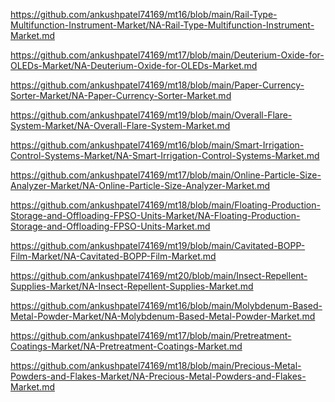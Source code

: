 <p><a href="https://github.com/ankushpatel74169/mt16/blob/main/Rail-Type-Multifunction-Instrument-Market/NA-Rail-Type-Multifunction-Instrument-Market.md">https://github.com/ankushpatel74169/mt16/blob/main/Rail-Type-Multifunction-Instrument-Market/NA-Rail-Type-Multifunction-Instrument-Market.md</a></p><p><a href="https://github.com/ankushpatel74169/mt17/blob/main/Deuterium-Oxide-for-OLEDs-Market/NA-Deuterium-Oxide-for-OLEDs-Market.md">https://github.com/ankushpatel74169/mt17/blob/main/Deuterium-Oxide-for-OLEDs-Market/NA-Deuterium-Oxide-for-OLEDs-Market.md</a></p><p><a href="https://github.com/ankushpatel74169/mt18/blob/main/Paper-Currency-Sorter-Market/NA-Paper-Currency-Sorter-Market.md">https://github.com/ankushpatel74169/mt18/blob/main/Paper-Currency-Sorter-Market/NA-Paper-Currency-Sorter-Market.md</a></p><p><a href="https://github.com/ankushpatel74169/mt19/blob/main/Overall-Flare-System-Market/NA-Overall-Flare-System-Market.md">https://github.com/ankushpatel74169/mt19/blob/main/Overall-Flare-System-Market/NA-Overall-Flare-System-Market.md</a></p><p><a href="https://github.com/ankushpatel74169/mt16/blob/main/Smart-Irrigation-Control-Systems-Market/NA-Smart-Irrigation-Control-Systems-Market.md">https://github.com/ankushpatel74169/mt16/blob/main/Smart-Irrigation-Control-Systems-Market/NA-Smart-Irrigation-Control-Systems-Market.md</a></p><p><a href="https://github.com/ankushpatel74169/mt17/blob/main/Online-Particle-Size-Analyzer-Market/NA-Online-Particle-Size-Analyzer-Market.md">https://github.com/ankushpatel74169/mt17/blob/main/Online-Particle-Size-Analyzer-Market/NA-Online-Particle-Size-Analyzer-Market.md</a></p><p><a href="https://github.com/ankushpatel74169/mt18/blob/main/Floating-Production-Storage-and-Offloading-FPSO-Units-Market/NA-Floating-Production-Storage-and-Offloading-FPSO-Units-Market.md">https://github.com/ankushpatel74169/mt18/blob/main/Floating-Production-Storage-and-Offloading-FPSO-Units-Market/NA-Floating-Production-Storage-and-Offloading-FPSO-Units-Market.md</a></p><p><a href="https://github.com/ankushpatel74169/mt19/blob/main/Cavitated-BOPP-Film-Market/NA-Cavitated-BOPP-Film-Market.md">https://github.com/ankushpatel74169/mt19/blob/main/Cavitated-BOPP-Film-Market/NA-Cavitated-BOPP-Film-Market.md</a></p><p><a href="https://github.com/ankushpatel74169/mt20/blob/main/Insect-Repellent-Supplies-Market/NA-Insect-Repellent-Supplies-Market.md">https://github.com/ankushpatel74169/mt20/blob/main/Insect-Repellent-Supplies-Market/NA-Insect-Repellent-Supplies-Market.md</a></p><p><a href="https://github.com/ankushpatel74169/mt16/blob/main/Molybdenum-Based-Metal-Powder-Market/NA-Molybdenum-Based-Metal-Powder-Market.md">https://github.com/ankushpatel74169/mt16/blob/main/Molybdenum-Based-Metal-Powder-Market/NA-Molybdenum-Based-Metal-Powder-Market.md</a></p><p><a href="https://github.com/ankushpatel74169/mt17/blob/main/Pretreatment-Coatings-Market/NA-Pretreatment-Coatings-Market.md">https://github.com/ankushpatel74169/mt17/blob/main/Pretreatment-Coatings-Market/NA-Pretreatment-Coatings-Market.md</a></p><p><a href="https://github.com/ankushpatel74169/mt18/blob/main/Precious-Metal-Powders-and-Flakes-Market/NA-Precious-Metal-Powders-and-Flakes-Market.md">https://github.com/ankushpatel74169/mt18/blob/main/Precious-Metal-Powders-and-Flakes-Market/NA-Precious-Metal-Powders-and-Flakes-Market.md</a></p>

